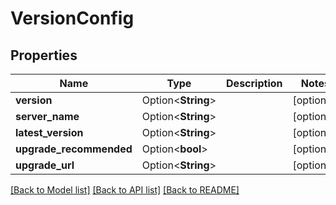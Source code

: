 # VersionConfig

## Properties

Name | Type | Description | Notes
------------ | ------------- | ------------- | -------------
**version** | Option<**String**> |  | [optional]
**server_name** | Option<**String**> |  | [optional]
**latest_version** | Option<**String**> |  | [optional]
**upgrade_recommended** | Option<**bool**> |  | [optional]
**upgrade_url** | Option<**String**> |  | [optional]

[[Back to Model list]](../README.md#documentation-for-models) [[Back to API list]](../README.md#documentation-for-api-endpoints) [[Back to README]](../README.md)


